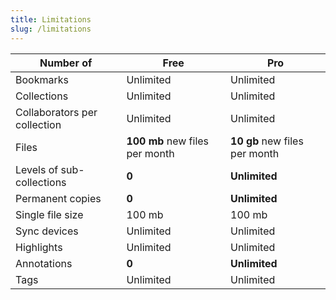```yaml
---
title: Limitations
slug: /limitations
---
```


| Number of                    | Free                           | Pro                           |
| ---------------------------- | ------------------------------ | ----------------------------- |
| Bookmarks                    | Unlimited                      | Unlimited                     |
| Collections                  | Unlimited                      | Unlimited                     |
| Collaborators per collection | Unlimited                      | Unlimited                     |
| Files                        | **100 mb** new files per month | **10 gb** new files per month |
| Levels of sub-collections    | **0**                          | **Unlimited**                 |
| Permanent copies             | **0**                          | **Unlimited**                 |
| Single file size             | 100 mb                         | 100 mb                        |
| Sync devices                 | Unlimited                      | Unlimited                     |
| Highlights                   | Unlimited                      | Unlimited                     |
| Annotations                  | **0**                          | **Unlimited**                 |
| Tags                         | Unlimited                      | Unlimited                     |
